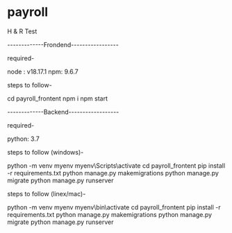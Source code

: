 # payroll
H &amp; R Test

-------------Frondend-----------------

required-

node : v18.17.1
npm: 9.6.7

steps to follow-

cd payroll_frontent
npm i
npm start

-------------Backend------------------

required-

python: 3.7

steps to follow (windows)-

python -m venv myenv
myenv\Scripts\activate
cd payroll_frontent
pip install -r requirements.txt
python manage.py makemigrations
python manage.py migrate
python manage.py runserver

steps to follow (linex/mac)-

python -m venv myenv
myenv\bin\activate
cd payroll_frontent
pip install -r requirements.txt
python manage.py makemigrations
python manage.py migrate
python manage.py runserver
